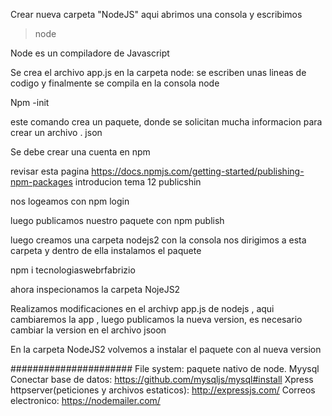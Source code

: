 Crear nueva carpeta "NodeJS" aqui abrimos una consola y escribimos 

>node

Node es un compiladore de Javascript


Se crea el archivo app.js en la carpeta node: se escriben unas lineas de codigo y finalmente se compila en la consola node

Npm -init

este comando crea un paquete, donde se solicitan mucha informacion para crear un archivo . json


Se debe crear una cuenta en npm


revisar esta pagina
https://docs.npmjs.com/getting-started/publishing-npm-packages
introducion tema 12 publicshin

 nos logeamos
 con npm login
 
 
 luego publicamos nuestro paquete con 
 npm publish
 
 
 luego creamos una carpeta nodejs2
 con la consola nos dirigimos a esta carpeta y dentro de ella instalamos el paquete
 
 npm i tecnologiaswebrfabrizio
 
 ahora inspecionamos la carpeta NojeJS2
 
 Realizamos modificaciones en el archivp app.js de nodejs , aqui cambiaremos la app , luego publicamos la nueva version, es necesario cambiar la version en el archivo jsoon
 
 En la carpeta NodeJS2 volvemos a instalar el paquete con al nueva version
 
 

######################
File system: paquete nativo de node.
Myysql Conectar base de datos: https://github.com/mysqljs/mysql#install
Xpress httpserver(peticiones y archivos estaticos): http://expressjs.com/
Correos electronico: https://nodemailer.com/































